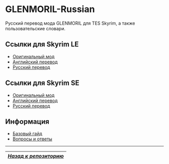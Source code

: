 # GLENMORIL-Russian
Русский перевод мода GLENMORIL для TES Skyrim, а также пользовательские словари.

## Ссылки для Skyrim LE
+ [Оригинальный мод](https://www.nexusmods.com/skyrim/mods/77510)
+ [Английский перевод](https://www.nexusmods.com/skyrim/mods/86112)
+ [Русский перевод](https://www.nexusmods.com/skyrim/mods/115877)

## Ссылки для Skyrim SE
+ [Оригинальный мод](https://www.nexusmods.com/skyrimspecialedition/mods/32998)
+ [Английский перевод](https://www.nexusmods.com/skyrimspecialedition/mods/33146)
+ [Русский перевод](https://www.nexusmods.com/skyrimspecialedition/mods/94588)

## Информация
+ [Базовый гайд](Базовый-гайд.md)
+ [Вопросы и ответы](Вопросы-ответы.md)

------

|[*Назад к репозиторию*](https://github.com/Meridiano/VST-Russian/tree/main)|
|:---:|
